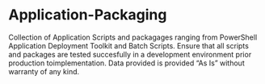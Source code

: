 # Application-Packaging
Collection of Application Scripts and packagages ranging from PowerShell Application Deployment Toolkit and Batch Scripts.
Ensure that all scripts and packages are tested succesfully in a development environment prior production toimplementation. 
Data provided is provided “As Is” without warranty of any kind.
